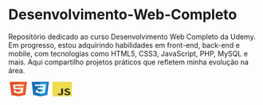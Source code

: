 # Desenvolvimento-Web-Completo

<div align="center">
<div align="left">
Repositório dedicado ao curso Desenvolvimento Web Completo da Udemy. Em progresso, estou adquirindo habilidades em front-end, back-end e mobile, com tecnologias como HTML5, CSS3, JavaScript, PHP, MySQL e mais. Aqui compartilho projetos práticos que refletem minha evolução na área.
</p>
  <div align="left">
  <img align="center" alt="Gio-HTML" height="30" width="40" src="https://raw.githubusercontent.com/devicons/devicon/master/icons/html5/html5-original.svg">
  <img align="center" alt="Gio-CSS" height="30" width="40" src="https://raw.githubusercontent.com/devicons/devicon/master/icons/css3/css3-original.svg">
  <img align="center" alt="Gio-JS" height="30" width="40" src="https://raw.githubusercontent.com/devicons/devicon/master/icons/javascript/javascript-original.svg">
</div>
